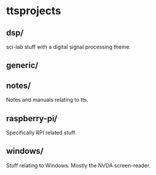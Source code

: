 
# ttsprojects

## dsp/

sci-lab stuff with a digital signal processing theme.

## generic/

## notes/

Notes and manuals relating to tts.

## raspberry-pi/

Specifically RPI related stuff.

## windows/

Stuff relating to Windows. Mostly the NVDA screen-reader.



